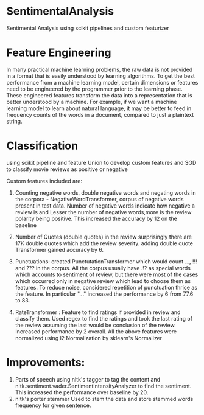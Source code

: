 # SentimentalAnalysis
Sentimental Analysis  using scikit pipelines and custom featurizer 

# Feature Engineering
In many practical machine learning problems, the raw data is not provided in a format that is easily
understood by learning algorithms. To get the best performance from a machine learning model,
certain dimensions or features need to be engineered by the programmer prior to the learning phase.
These engineered features transform the data into a representation that is better understood by a
machine. For example, if we want a machine learning model to learn about natural language, it
may be better to feed in frequency counts of the words in a document, compared to just a plaintext
string.

# Classification
using scikit pipeline and feature Union to develop custom features and SGD to classify movie reviews as positive or negative

Custom features included are:
1. Counting negative words, double negative words and negating words in the corpora - NegativeWordTransformer,
corpus of negative words present in test data.
Number of negative words indicate how negative a review is and Lesser the number of negative words,more is the review polarity being positive.
This increased the accuracy by 12 on the baseline

2. Number of Quotes (double quotes) in the review
surprisingly there are 17K double quotes which add the review severity.
adding double quote Transformer gained accuracy by 6.

3. Punctuations: created PunctutationTransformer which would count ..., !!! and ??? in the
corpus.
All the corpus usually have .!? as special words which accounts to sentiment of review, but
there were most of the cases which occurred only in negative review which lead to choose
them as features. To reduce noise, considered repetition of punctuation thrice as the feature.
In particular "..." increased the performance by 6 from 77.6 to 83.

4. RateTransformer : Feature to find ratings if provided in review and classify them.
Used regex to find the ratings and took the last rating of the review assuming the last would be conclusion of the review.
Increased performance by 2 overall.
All the above features were normalized using l2 Normalization by sklearn's Normalizer

# Improvements:
1. Parts of speech 
using nltk's tagger to tag the content and nltk.sentiment.vader.SentimentIntensityAnalyzer to find the sentiment.
This increased the performance over baseline by 20.
2. nltk's porter stemmer
Used to stem the data and store stemmed words frequency for given sentence.

